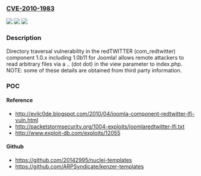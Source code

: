 ### [CVE-2010-1983](https://cve.mitre.org/cgi-bin/cvename.cgi?name=CVE-2010-1983)
![](https://img.shields.io/static/v1?label=Product&message=n%2Fa&color=blue)
![](https://img.shields.io/static/v1?label=Version&message=n%2Fa&color=blue)
![](https://img.shields.io/static/v1?label=Vulnerability&message=n%2Fa&color=brighgreen)

### Description

Directory traversal vulnerability in the redTWITTER (com_redtwitter) component 1.0.x including 1.0b11 for Joomla! allows remote attackers to read arbitrary files via a .. (dot dot) in the view parameter to index.php.  NOTE: some of these details are obtained from third party information.

### POC

#### Reference
- http://evilc0de.blogspot.com/2010/04/joomla-component-redtwitter-lfi-vuln.html
- http://packetstormsecurity.org/1004-exploits/joomlaredtwitter-lfi.txt
- http://www.exploit-db.com/exploits/12055

#### Github
- https://github.com/20142995/nuclei-templates
- https://github.com/ARPSyndicate/kenzer-templates

